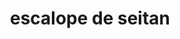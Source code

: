 ---
title: escalope de seitan
draft: false
layout: recettes
type: plat
categories:
  - Plat chaud
regime:
  - vegan
cuisson: Oui
temperature: Chaud
plate: 100
quantite_desc: une par personne
check: Oui
checkAlwaysOk: false
ingredients:
  autres:
    - {}
  lof:
    - title: Huile végétale
      quantite: 1
      unit: litre
    - title: Farine de riz
      quantite: 800
      unit: grammes
    - title: Gluten pur
      quantite: 2.15
      unit: Kg
  legumes: []
  epices:
    - title: bouillon cube
      quantite: 6
      unit: unité
    - title: Sauce soja
      quantite: 750
      unit: ml
  sucres:
    - title: Poudre d'amandes
      quantite: 600
      unit: grammes
preparation: |-
  
  Faire bouillir 3L30 D'eau avec les bouillons cubes.


  Dans une autre casserole Faire bouillir une très grande quantité
  d'eau, elle servira à faire cuire les escalopes.


  Mélanger le gluten de blé, la poudre d'amande, la farine de riz du
  sel, du poivre et d'autres épices selon l'envie, ça peut être du
  paprika fumé par exemple.


  Une fois bien mélangé, ajouter le bouillon petit à petit en
  pétrissant le mélange. A la fin la pâte ne doit ni être collante
  ni sèche.


  Façonner les escalopes à la main en aplatissant et en étirant des
  boules de seitan, il doit y en avoir 100.


  Cuire les escalopes 10min dans l'eau bouillante


  Puis cuire les escalopes dans une poêle à feu vif dans de l'huile
  de tournesol 2/3 min de chaque côté jusqu'à qu'elles soient bien
  dorées. ajouter de la sauce soja sur un des côtés déjà cuit.


  Il est aussi possible de les mettre dans une friteuse pendant 1 min.
publishDate: 2025-06-12T10:12:00.000Z
---